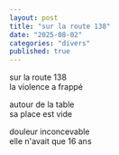 ```yaml
---
layout: post
title: "sur la route 138"
date: "2025-08-02"
categories: "divers"
published: true
---
```



sur la route 138  
la violence a frappé  

autour de la table  
sa place est vide  

douleur inconcevable  
elle n'avait que 16 ans  
